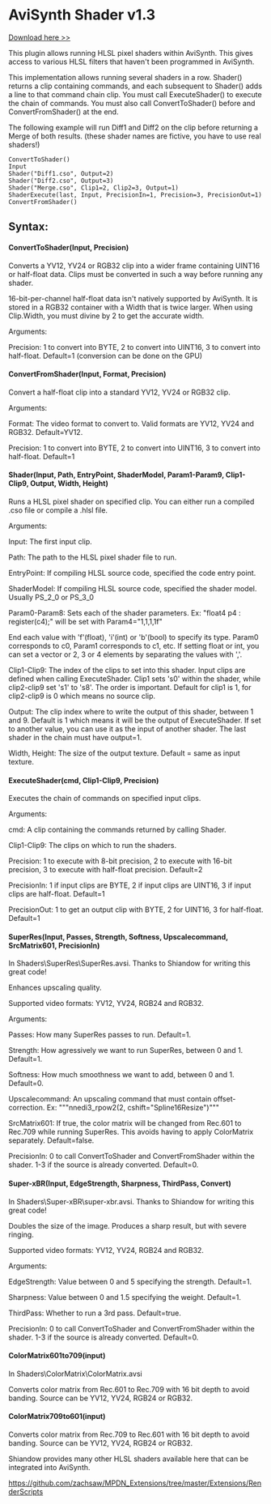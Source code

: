 # AviSynth Shader v1.3

<a href="https://github.com/mysteryx93/AviSynthShader/releases">Download here >></a>

This plugin allows running HLSL pixel shaders within AviSynth. This gives access to various HLSL filters that haven't been programmed in AviSynth.

This implementation allows running several shaders in a row. Shader() returns a clip containing commands, and each subsequent to Shader() adds a line to that command chain clip. You must call ExecuteShader() to execute the chain of commands. You must also call ConvertToShader() before and ConvertFromShader() at the end.

The following example will run Diff1 and Diff2 on the clip before returning a Merge of both results. (these shader names are fictive, you have to use real shaders!)

    ConvertToShader()
	Input
    Shader("Diff1.cso", Output=2)
    Shader("Diff2.cso", Output=3)
    Shader("Merge.cso", Clip1=2, Clip2=3, Output=1)
    ShaderExecute(last, Input, PrecisionIn=1, Precision=3, PrecisionOut=1)
    ConvertFromShader()

## Syntax:

#### ConvertToShader(Input, Precision)

Converts a YV12, YV24 or RGB32 clip into a wider frame containing UINT16 or half-float data. Clips must be converted in such a way before running any shader.

16-bit-per-channel half-float data isn't natively supported by AviSynth. It is stored in a RGB32 container with a Width that is twice larger. When using Clip.Width, you must divine by 2 to get the accurate width.

Arguments:

Precision: 1 to convert into BYTE, 2 to convert into UINT16, 3 to convert into half-float. Default=1 (conversion can be done on the GPU)

#### ConvertFromShader(Input, Format, Precision)

Convert a half-float clip into a standard YV12, YV24 or RGB32 clip.

Arguments:

Format: The video format to convert to. Valid formats are YV12, YV24 and RGB32. Default=YV12.

Precision: 1 to convert into BYTE, 2 to convert into UINT16, 3 to convert into half-float. Default=1

#### Shader(Input, Path, EntryPoint, ShaderModel, Param1-Param9, Clip1-Clip9, Output, Width, Height)

Runs a HLSL pixel shader on specified clip. You can either run a compiled .cso file or compile a .hlsl file.

Arguments:

Input: The first input clip.

Path: The path to the HLSL pixel shader file to run.

EntryPoint: If compiling HLSL source code, specified the code entry point.

ShaderModel: If compiling HLSL source code, specified the shader model. Usually PS_2_0 or PS_3_0

Param0-Param8: Sets each of the shader parameters.
Ex: "float4 p4 : register(c4);" will be set with Param4="1,1,1,1f"

End each value with 'f'(float), 'i'(int) or 'b'(bool) to specify its type.
Param0 corresponds to c0, Param1 corresponds to c1, etc.
If setting float or int, you can set a vector or 2, 3 or 4 elements by separating the values with ','.

Clip1-Clip9: The index of the clips to set into this shader. Input clips are defined when calling ExecuteShader. Clip1 sets 's0' within the shader, while clip2-clip9 set 's1' to 's8'. The order is important.
Default for clip1 is 1, for clip2-clip9 is 0 which means no source clip.

Output: The clip index where to write the output of this shader, between 1 and 9. Default is 1 which means it will be the output of ExecuteShader. If set to another value, you can use it as the input of another shader. The last shader in the chain must have output=1.

Width, Height: The size of the output texture. Default = same as input texture.

#### ExecuteShader(cmd, Clip1-Clip9, Precision)

Executes the chain of commands on specified input clips.

Arguments:

cmd: A clip containing the commands returned by calling Shader.

Clip1-Clip9: The clips on which to run the shaders.

Precision: 1 to execute with 8-bit precision, 2 to execute with 16-bit precision, 3 to execute with half-float precision. Default=2

PrecisionIn: 1 if input clips are BYTE, 2 if input clips are UINT16, 3 if input clips are half-float. Default=1

PrecisionOut: 1 to get an output clip with BYTE, 2 for UINT16, 3 for half-float. Default=1


#### SuperRes(Input, Passes, Strength, Softness, Upscalecommand, SrcMatrix601, PrecisionIn)

In Shaders\SuperRes\SuperRes.avsi. Thanks to Shiandow for writing this great code!

Enhances upscaling quality.

Supported video formats: YV12, YV24, RGB24 and RGB32.

Arguments:

Passes: How many SuperRes passes to run. Default=1.

Strength: How agressively we want to run SuperRes, between 0 and 1. Default=1.

Softness: How much smoothness we want to add, between 0 and 1. Default=0.

Upscalecommand: An upscaling command that must contain offset-correction. Ex: """nnedi3_rpow2(2, cshift="Spline16Resize")"""

SrcMatrix601: If true, the color matrix will be changed from Rec.601 to Rec.709 while running SuperRes. This avoids having to apply ColorMatrix separately. Default=false.

PrecisionIn: 0 to call ConvertToShader and ConvertFromShader within the shader. 1-3 if the source is already converted. Default=0.


#### Super-xBR(Input, EdgeStrength, Sharpness, ThirdPass, Convert)

In Shaders\Super-xBR\super-xbr.avsi. Thanks to Shiandow for writing this great code!

Doubles the size of the image. Produces a sharp result, but with severe ringing.

Supported video formats: YV12, YV24, RGB24 and RGB32.

Arguments:

EdgeStrength: Value between 0 and 5 specifying the strength. Default=1.

Sharpness: Value between 0 and 1.5 specifying the weight. Default=1.

ThirdPass: Whether to run a 3rd pass. Default=true.

PrecisionIn: 0 to call ConvertToShader and ConvertFromShader within the shader. 1-3 if the source is already converted. Default=0.


#### ColorMatrix601to709(input)

In Shaders\ColorMatrix\ColorMatrix.avsi

Converts color matrix from Rec.601 to Rec.709 with 16 bit depth to avoid banding. Source can be YV12, YV24, RGB24 or RGB32.


#### ColorMatrix709to601(input)

Converts color matrix from Rec.709 to Rec.601 with 16 bit depth to avoid banding. Source can be YV12, YV24, RGB24 or RGB32.



Shiandow provides many other HLSL shaders available here that can be integrated into AviSynth.

https://github.com/zachsaw/MPDN_Extensions/tree/master/Extensions/RenderScripts
